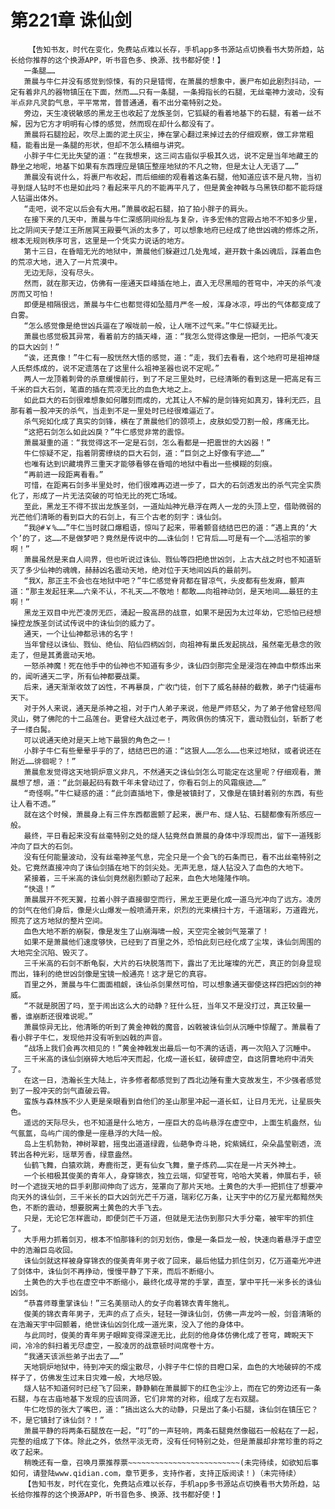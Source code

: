 # 第221章 诛仙剑
        【告知书友，时代在变化，免费站点难以长存，手机app多书源站点切换看书大势所趋，站长给你推荐的这个换源APP，听书音色多、换源、找书都好使！】
       一条腿……
       萧晨与牛仁并没有感觉到惊悚，有的只是错愕，在萧晨的想象中，裹尸布如此剧烈抖动，一定有着非凡的器物镇压在下面，然而……只有一条腿，一条拇指长的石腿，无丝毫神力波动，没有半点非凡灵韵气息，平平常常，普普通通，看不出分毫特别之处。
       旁边，天生凌锐敏感的黑龙王也收起了龙族圣剑，它狐疑的看着地基下的石腿，有着一丝不解，因为它方才明明有心悸的感觉，然而现在却什么都没有了。
       萧晨将石腿捡起，吹尽上面的泥土灰尘，捧在掌心翻过来掉过去的仔细观察，做工非常粗糙，能看出是一条腿的形状，但却不怎么精细与讲究。
       小胖子牛仁无比失望的道：“在我想来，这三间古庙似乎极其久远，说不定是当年地藏王的静坐之地呢，地基下如果有东西理应是镇压整座地狱的不凡之物，但是太让人无语了……”
       萧晨没有说什么，将裹尸布收起，而后细细的观看着这条石腿，他知道应该不是凡物，当初寻到燧人钻时不也是如此吗？看起来平凡的不能再平凡了，但是黄金神戟与乌黑铁印都不能将燧人钻逼出体外。
       “走吧，说不定以后会有大用。”萧晨收起石腿，拍了拍小胖子的肩头。
       在接下来的几天中，萧晨与牛仁深感阴间纷乱与复杂，许多宏伟的宫殿占地不不知多少里，比之阴间天子楚江王所居冥王殿要气派的太多了，可以想象地府已经成了绝世凶魂的修炼之所，根本无规则秩序可言，这里是一个凭实力说话的地方。
       第十三日，在昏暗无光的地狱中，萧晨他们躲避过几处鬼域，避开数十条凶魂后，踩着血色的荒凉大地，进入了一片荒漠中。
       无边无际，没有尽头。
       然而，就在那天边，仿佛有一座通天巨峰插在地上，直入无尽黑暗的苍穹中，冲天的杀气凌厉而又可怕！
       即便是相隔很远，萧晨与牛仁也都觉得如坠腊月严冬一般，浑身冰凉，呼出的气体都变成了白雾。
       “怎么感觉像是绝世凶兵逼在了喉咙前一般，让人喘不过气来。”牛仁惊疑无比。
       萧晨也感觉极其异常，看着前方的插天峰，道：“我怎么觉得这像是一把剑，一把杀气凌天的巨大凶剑！”
       “诶，还真像！”牛仁有一股恍然大悟的感觉，道：“走，我们去看看，这个地府可是祖神燧人氏祭炼成的，说不定遗落在了这里什么祖神圣器也说不定呢。”
       两人一龙顶着刺骨的杀意缓慢前行，到了不足三里处时，已经清晰的看到这是一把高足有三千米的巨大石剑，笔直的插在荒凉无比的血色大地之上。
       如此巨大的石剑很难想象如何雕刻而成的，尤其让人不解的是剑锋宛如真刃，锋利无匹，且那有着一股冲天的杀气，当走到不足一里处时已经很难逼近了。
       杀气宛如化成了真实的剑锋，横在了萧晨他们的颈项上，皮肤如受刀割一般，疼痛无比。
       “这把石剑怎么如此凶戾？”牛仁感觉非常的震惊。
       萧晨凝重的道：“我觉得这不一定是石剑，怎么看都是一把震世的大凶器！”
       牛仁惊疑不定，指着阴雾缭绕的巨大石剑，道：“巨剑之上好像有字迹……”
       也唯有达到识藏境界三重天才能够看够在昏暗的地狱中看出一些模糊的刻痕。
       “再前进一段距离看看。”
       可惜，在距离石剑多半里处时，他们很难再迈进一步了，巨大的石剑透发出的杀气完全实质化了，形成了一片无法突破的可怕无比的死亡场域。
       至此，黑龙王不得不拔出龙族圣剑，一道灿灿神光悬浮在两人一龙的头顶上空，借助微弱的光芒他们清晰的看到巨大的石剑上，有三个古老的刻字：诛仙剑。
       “我@#￥%……”牛仁当时就口爆粗语，惊叫了起来，带着颤音结结巴巴的道：“遇上真的‘大个’的了，这……不是做梦吧？竟然是传说中的……诛仙剑！它背后……可是有一个……活祖宗的爹啊！”
       萧晨虽然是来自人间界，但也听说过诛仙、戮仙等四把绝世凶剑，上古大战之时也不知道斩灭了多少仙神的魂魄，赫赫凶名震动天地，绝对位于天地间凶兵的最前列。
       “我X，那正主不会也在地狱中吧？”牛仁感觉脊背都在冒凉气，头皮都有些发麻，颤声道：“那主发起狂来……六亲不认，不礼天……不敬地！都敢……向祖神动剑，是天地间……最狂的主啊！”
       黑龙王双目中光芒凌厉无匹，涌起一股高昂的战意，如果不是因为太过年幼，它恐怕已经想操控龙族圣剑试试传说中的诛仙剑的威力了。
       通天，一个让仙神都忌讳的名字！
       当年曾经以诛仙、戮仙、绝仙、陷仙四柄凶剑，向祖神有巢氏发起挑战，虽然毫无悬念的败走了，但是其勇震动天地。
       一怒杀神魔！死在他手中的仙神也不知道有多少，诛仙四剑那完全是浸泡在神血中祭炼出来的，闻听通天二字，所有仙神都要战栗。
       后来，通天渐渐收敛了凶性，不再暴戾，广收门徒，创下了威名赫赫的截教，弟子门徒遍布天下。
       对于外人来说，通天是杀神之祖，对于门人弟子来说，他是严师慈父，为了弟子他曾经怒闯灵山，劈了佛陀的十二品莲台。更曾经大战过老子，两败俱伤的情况下，震动戮仙剑，斩断了老子一缕白髯。
       可以说通天绝对是天上地下最狠的角色之一！
       小胖子牛仁有些晕晕乎乎的了，结结巴巴的道：“这狠人……怎么……也来过地狱，或者说还在附近……徘徊呢？！”
       萧晨愈发觉得这天地铜炉意义非凡，不然通天之诛仙剑怎么可能定在这里呢？仔细观看，萧晨想了想，道：“此剑最起码有数千年未曾动过了，你看石剑上的风霜痕迹……”
       “奇怪啊。”牛仁疑惑的道：“此剑直插地下，像是被镇封了，又像是在镇封着别的东西，有些让人看不透。”
       就在这个时候，萧晨身上有三件东西都震颤了起来，裹尸布、燧人钻、石腿都像有所感应一般。
       最终，平日看起来没有丝毫特别之处的燧人钻竟然自萧晨的身体中浮现而出，留下一道残影冲向了巨大的石剑。
       没有任何能量波动，没有丝毫神圣气息，完全只是一个会飞的石条而已，看不出丝毫特别之处。它竟然直接冲向了诛仙剑插在地下的剑尖处。无声无息，燧人钻没入了血色的大地下。
       紧接着，三千米高的诛仙剑竟然剧烈颤动了起来，血色大地隆隆作响。
       “快退！”
       萧晨展开不死天翼，拉着小胖子直接御空而行，黑龙王更是化成一道乌光冲向了远方。凌厉的剑气在他们身后，像是火山爆发一般喷涌开来，炽烈的光束横扫十方，千道瑞彩，万道霞光，照亮了这方地狱的整片空间。
       血色大地不断的崩裂，像是发生了山崩海啸一般，天空完全被剑气笼罩了！
       如果不是萧晨他们速度够快，已经到了百里之外，恐怕此刻已经化成了尘埃，诛仙剑周围的大地完全沉陷、毁灭了。
       三千米高的石剑不断龟裂，大片的石块脱落而下，露出了无比璀璨的光芒，真正的剑身显现而出，锋利的绝世凶剑像是宝镜一般通亮！这才是它的真容。
       百里之外，萧晨与牛仁面面相觑，诛仙杀剑果然可怕，可以想象通天御使这样四把凶剑的神威。
       “不就是脱困了吗，至于闹出这么大的动静？狂什么狂，当年又不是没打过，真正较量一番，谁崩断还很难说呢。”
       萧晨惊异无比，他清晰的听到了黄金神戟的魔音，凶戟被诛仙剑从沉睡中惊醒了。萧晨看了看小胖子牛仁，发现他并没有听到凶戟的声音。
       “战场上我们会再次相见的！”黄金神戟发出最后一句不满的话语，再一次陷入了沉睡中。
       三千米高的诛仙剑崩碎大地后冲天而起，化成一道长虹，破碎虚空，自这阴曹地府中消失了。
       在这一日，浩瀚长生大陆上，许多修者都感觉到了西北边陲有重大变故发生，不少强者感觉到了一股冲天的剑气直破云霄。
       蛮族与森林族不少人更是亲眼看到自他们的圣山那里冲起一道长虹，让日月无光，让星辰失色。
       遥远的天际尽头，也不知道是什么地方，一座巨大的岛屿悬浮在虚空中，上面生机盎然，仙气氤氲，岛屿广阔的像是一座悬浮的大陆一般。
       岛上生机勃勃，神树翠碧，摇曳出道道绿霞，仙葩争奇斗艳，姹紫嫣红，朵朵晶莹剔透，流转出各种光彩，瑶草芳香，绿意盎然。
       仙鹤飞舞，白猿欢跳，寿鹿衔芝，更有仙女飞舞，童子炼药……实在是一片天外神土。
       一个长相极其俊美的青年人，身穿锦衣，独立云端，仰望苍穹，哈哈大笑着，伸展右手，顿时一个遮拢天地的巨手刹那间伸向了远方，笼罩向了那片天地。土黄色的大手一把抓住了想要冲向天外的诛仙剑，三千米长的巨大凶剑光芒千万道，瑞彩亿万条，让天宇中的亿万星光都黯然失色，不断的震动，想要脱离土黄色的大手飞去。
       只是，无论它怎样震动，即便剑芒千万道，但就是无法伤到那只大手分毫，被牢牢的抓住了。
       大手用力抓着剑刃，根本不怕那锋利的剑刃划伤，像是一条巨龙一般，快速向着悬浮于虚空中的浩瀚巨岛收回。
       诛仙剑就这样被身穿锦衣的俊美青年男子收了回来，最后他猛力抓住剑刃，亿万道毫光冲进了剑体中，诛仙剑不再挣动，慢慢平静了下来，而后不断缩小。
       土黄色的大手也在虚空中不断缩小，最终化成寻常的手掌，直至，掌中平托一米多长的诛仙凶剑。
       “恭喜师尊重掌诛仙！”三名美丽动人的女子向着锦衣青年施礼。
       俊美的锦衣青年男子，无声的点了点头，轻轻一弹诛仙剑，仿佛一声龙吟一般，剑音清晰的在浩瀚天宇中回颤着，绝世诛仙凶剑化成一道光束，没入了他的身体中。
       与此同时，俊美的青年男子眼眸变得深邃无比，此刻的他身体仿佛化成了苍穹，睥睨天下间，冷冷的斜扫着无尽虚空，一股凌厉的战意顿时间席卷十方。
       “我通天该派些弟子出去了……”
       天地铜炉地狱中，待到冲天的烟尘散尽，小胖子牛仁惊的目瞪口呆，血色的大地破碎的不成样子了，仿佛发生过末日灾难一般，大地尽毁。
       燧人钻不知道何时已经飞了回来，静静躺在萧晨脚下的红色尘沙上，而在它的旁边还有一条石腿，与在古庙地基下发现的应该同源，它们非常的对称，组成了左右双腿。
       牛仁吃惊的张大了嘴巴，道：“搞出这么大的动静，只是出了条小石腿，诛仙剑在镇压它？不，是它镇封了诛仙剑？！”
       萧晨平静的将两条石腿放在一起，“叮”的一声轻响，两条石腿竟然像磁石一般粘在了一起，完整的组成了下体。除此之外，依然平淡无奇，没有任何特别之处，但是萧晨却非常珍重的将之收了起来。
       稍晚还有一章，召唤月票推荐票~~~~~~~~~~~~~~~~~~~~~~~~~(未完待续，如欲知后事如何，请登陆www.qidian.com，章节更多，支持作者，支持正版阅读！)（未完待续）
       【告知书友，时代在变化，免费站点难以长存，手机app多书源站点切换看书大势所趋，站长给你推荐的这个换源APP，听书音色多、换源、找书都好使！】